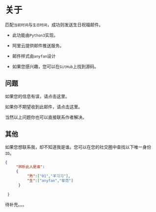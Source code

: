 # 关于

匹配`当前时间`与`生日时间`，成功则发送生日祝福邮件。

- 此功能由`Python3`实现。

- 阿里云提供邮件推送服务。

- 邮件样式由`anyfan`设计

- 如果您感兴趣，您可以在`GitHub`上找到源码。


## 问题

如果您的信息有误，请点击这里。

如果你不期望收到此邮件，请点击这里。

当然以上问题你也可以直接联系作者解决。

## 其他

如果您想联系我，却不知道我是谁。您可以在您的社交圈中查找以下唯一身份`ID`。
```json
{
     "辨析此人是谁":
     {    
          "熟":["01","羊习习"],
          "生":["anyfan","挚范"]
      }
     
 }
```

待补充。。。